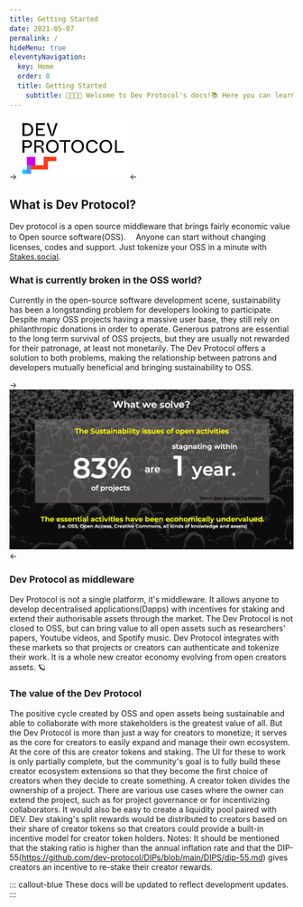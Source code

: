 ```yaml
---
title: Getting Started
date: 2021-05-07
permalink: /
hideMenu: true
eleventyNavigation:
  key: Home
  order: 0
  title: Getting Started
	subtitle: 🧑‍💻👩‍💻 Welcome to Dev Protocol's docs!📚 Here you can learn about the Dev Protocol, DEV token, and how to start using Stakes.social.
---
```


->![Dev Protocol](/content/images/devprotocol-logo.png)<-

## What is Dev Protocol?

Dev protocol is a open source middleware that brings fairly economic value to Open source software(OSS).　
Anyone can start without changing licenses, codes and support. Just tokenize your OSS in a minute with [Stakes.social](/stakes-social/index.html).

### What is currently broken in the OSS world?

Currently in the open-source software development scene, sustainability has been a longstanding problem for developers looking to participate. Despite many OSS projects having a massive user base, they still rely on philanthropic donations in order to operate. Generous patrons are essential to the long term survival of OSS projects, but they are usually not rewarded for their patronage, at least not monetarily.
The Dev Protocol offers a solution to both problems, making the relationship between patrons and developers mutually beneficial and bringing sustainability to OSS.

->![The sustainability issue of OSS](/content/images/oss-sustainability.png)<-

### Dev Protocol as middleware

Dev Protocol is not a single platform, it's middleware. It allows anyone to develop decentralised applications(Dapps) with incentives for staking and extend their authorisable assets through the market. The Dev Protocol is not closed to OSS, but can bring value to all open assets such as researchers' papers, Youtube videos, and Spotify music. Dev Protocol integrates with these markets so that projects or creators can authenticate and tokenize their work.
It is a whole new creator economy evolving from open creators assets. 🪐

### The value of the Dev Protocol

The positive cycle created by OSS and open assets being sustainable and able to collaborate with more stakeholders is the greatest value of all. But the Dev Protocol is more than just a way for creators to monetize; it serves as the core for creators to easily expand and manage their own ecosystem. At the core of this are creator tokens and staking. The UI for these to work is only partially complete, but the community's goal is to fully build these creator ecosystem extensions so that they become the first choice of creators when they decide to create something.
A creator token divides the ownership of a project. There are various use cases where the owner can extend the project, such as for project governance or for incentivizing collaborators. It would also be easy to create a liquidity pool paired with DEV. Dev staking's split rewards would be distributed to creators based on their share of creator tokens so that creators could provide a built-in incentive model for creator token holders.
Notes: It should be mentioned that the staking ratio is higher than the annual inflation rate and that the DIP-55(https://github.com/dev-protocol/DIPs/blob/main/DIPS/dip-55.md) gives creators an incentive to re-stake their creator rewards.

::: callout-blue
These docs will be updated to reflect development updates.
:::
